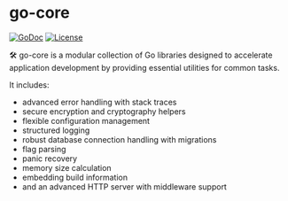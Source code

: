 # go-core


[![GoDoc](https://godoc.org/github.com/golang/gddo?status.svg)](http://godoc.org/github.com/Valentin-Kaiser/go-core)
[![License](https://img.shields.io/badge/License-BSD_3--Clause-blue.svg)](https://github.com/Valentin-Kaiser/go-core/blob/main/LICENSE)

🛠️ go-core is a modular collection of Go libraries designed to accelerate application development by providing essential utilities for common tasks.

It includes:
 - advanced error handling with stack traces
 - secure encryption and cryptography helpers
 - flexible configuration management
 - structured logging
 - robust database connection handling with migrations
 - flag parsing
 - panic recovery
 - memory size calculation
 - embedding build information
 - and an advanced HTTP server with middleware support
